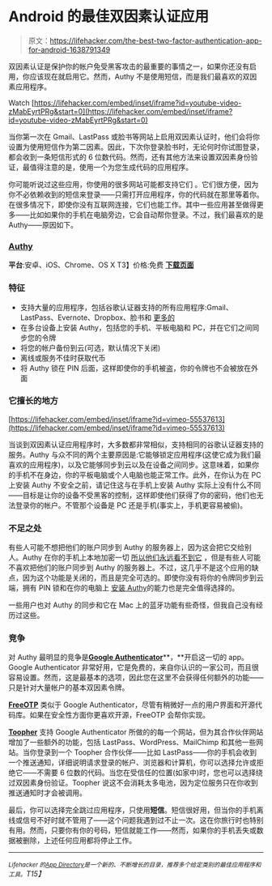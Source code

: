 # Android 的最佳双因素认证应用

> 原文：<https://lifehacker.com/the-best-two-factor-authentication-app-for-android-1638791349>

双因素认证是保护你的帐户免受黑客攻击的最重要的事情之一，如果你还没有启用，你应该现在就启用它。然而，Authy 不是使用短信，而是我们最喜欢的双因素应用程序。

Watch [https://lifehacker.com/embed/inset/iframe?id=youtube-video-zMabEyrtPRg&start=0](https://lifehacker.com/embed/inset/iframe?id=youtube-video-zMabEyrtPRg&start=0) 

当你第一次在 Gmail、LastPass 或脸书等网站上启用双因素认证时，他们会将你设置为使用短信作为第二因素。因此，下次你登录脸书时，无论何时你试图登录，都会收到一条短信形式的 6 位数代码。然而，还有其他方法来设置双因素身份验证，最值得注意的是，使用一个为您生成代码的应用程序。

你可能听说过这些应用，你使用的很多网站可能都支持它们 。它们很方便，因为你不必依赖收到的短信来登录——只需打开应用程序，你的代码就在那里等着你。在很多情况下，即使你没有互联网连接，它们也能工作。其中一些应用甚至做得更多——比如如果你的手机在电脑旁边，它会自动帮你登录。不过，我们最喜欢的是 Authy——原因如下。

### [Authy](https://www.authy.com/)

**平台**:安卓、iOS、Chrome、OS X
T3】价格:免费
[**下载页面**](https://play.google.com/store/apps/details?id=com.authy.authy&hl=en)

### 特征

*   支持大量的应用程序，包括谷歌认证器支持的所有应用程序:Gmail、LastPass、Evernote、Dropbox、脸书和 [更多的](http://en.wikipedia.org/wiki/Google_Authenticator#Usage)
*   在多台设备上安装 Authy，包括您的手机、平板电脑和 PC，并在它们之间同步您的令牌
*   将您的帐户备份到云(可选，默认情况下关闭)
*   离线或服务不佳时获取代币
*   将 Authy 锁在 PIN 后面，这样即使你的手机被盗，你的令牌也不会被放在外面

### 它擅长的地方

 [https://lifehacker.com/embed/inset/iframe?id=vimeo-55537613](https://lifehacker.com/embed/inset/iframe?id=vimeo-55537613) 

当谈到双因素认证应用程序时，大多数都非常相似，支持相同的谷歌认证器支持的服务。Authy 与众不同的两个主要原因是:它能够锁定应用程序(这使它成为我们最喜欢的应用程序)，以及它能够同步到云以及在设备之间同步。这意味着，如果你的手机不在身边，你的平板电脑或个人电脑也能正常工作。此外，在你认为在 PC 上安装 Authy 不安全之前，请记住这与在手机上安装 Authy 实际上没有什么不同——目标是让你的设备不受黑客的控制，这样即使他们获得了你的密码，他们也无法登录你的帐户。不管那个设备是 PC 还是手机(事实上，手机更容易被偷)。

### 不足之处

有些人可能不想把他们的账户同步到 Authy 的服务器上，因为这会把它交给别人。Authy 在你的手机上本地加密一切 [所以他们永远看不到它](http://blog.authy.com/backups) ，但是有些人可能不喜欢把他们的账户同步到 Authy 的服务器上。不过，这几乎不是这个应用的缺点，因为这个功能是关闭的，而且是完全可选的。即使你没有将你的令牌同步到云端，拥有 PIN 锁和在你的电脑上 [安装 Authy](https://lifehacker.com/authy-brings-two-factor-authentication-to-your-pc-no-n-1569284437)的能力也是完全值得选择的。

一些用户也对 Authy 的同步和它在 Mac 上的蓝牙功能有些奇怪，但我自己没有经历过这些。

### 竞争

对 Authy 最明显的竞争是[**Google Authenticator**](https://play.google.com/store/apps/details?id=com.google.android.apps.authenticator2&hl=en)**，**开启这一切的 app。Google Authenticator 非常好用，它是免费的，来自你认识的一家公司，而且很容易设置。然而，这是最基本的选项，因此您在这里不会获得任何额外的功能——只是针对大量帐户的基本双因素令牌。

[**FreeOTP**](https://play.google.com/store/apps/details?id=org.fedorahosted.freeotp) 类似于 Google Authenticator，尽管有稍微好一点的用户界面和开源代码库。如果在安全性方面你更喜欢开源，FreeOTP 会帮你实现。

[**Toopher**](https://play.google.com/store/apps/details?id=com.toopher.android&hl=en) 支持 Google Authenticator 所做的的每一个网站，但为其合作伙伴网站增加了一些额外的功能，包括 LastPass、WordPress、MailChimp 和其他一些网站。当你登录到一个 Toopher 合作伙伴——比如 LastPass——你的手机会收到一个推送通知，详细说明请求登录的帐户、浏览器和计算机，你可以选择允许或拒绝它——不需要 6 位数的代码。当您在受信任的位置(如家中)时，您也可以选择绕过双因素身份验证。Toopher 说这不会消耗太多电池，因为定位服务只在你收到推送通知时才会被调用。

最后，你可以选择完全跳过应用程序，只使用**短信**。短信很好用，但当你的手机离线或信号不好时就不管用了——这个问题我遇到过不止一次。这在你旅行时也特别有用。然而，只要你有你的号码，短信就能工作——然而，如果你的手机丢失或数据被删除，上述任何应用都将停止工作。

* * *

*<small>Lifehacker 的</small>*[*<small>App Directory</small>*](http://lifehacker.com/the-lifehacker-app-directory-curates-the-best-apps-for-5803257)*<small>是一个新的、不断增长的目录，推荐多个给定类别的最佳应用程序和工具。</small>T15】*